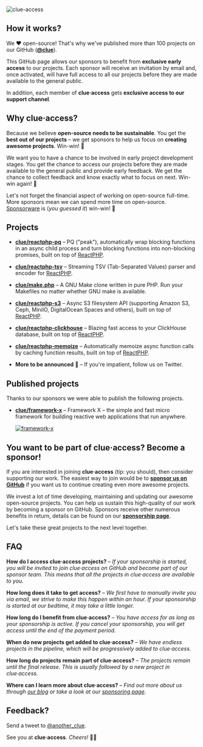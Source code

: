 ![clue-access](clue-access.png)

## How it works?

We ❤️ open-source! That's why we've published more than 100 projects on our GitHub ([**@clue**](https://github.com/clue)).

This GitHub page allows our sponsors to benefit from **exclusive early access** to our projects.
Each sponsor will receive an invitation by email and, once activated, will have full access to all our projects before they are made available to the general public.

In addition, each member of **clue·access** gets **exclusive access to our support channel**.

## Why clue·access?

Because we believe **open-source needs to be sustainable**.
You get the **best out of our projects** – we get sponsors to help us focus on **creating awesome projects**.
Win-win! 💪

We want you to have a chance to be involved in early project development stages.
You get the chance to access our projects before they are made available to the general public and provide early feedback.
We get the chance to collect feedback and know exactly what to focus on next.
Win-win again! 💪

Let's not forget the financial aspect of working on open-source full-time.
More sponsors mean we can spend more time on open-source.
[Sponsorware](https://github.com/sponsorware/docs) is (*you guessed it*) win-win! 💪

## Projects

* [**clue/reactphp-pq**](https://github.com/clue/reactphp-pq) –
  PQ ("peak"), automatically wrap blocking functions in an async child process and turn blocking functions into non-blocking promises,
  built on top of [ReactPHP](https://reactphp.org/).

* [**clue/reactphp-tsv**](https://github.com/clue/reactphp-tsv) –
  Streaming TSV (Tab-Separated Values) parser and encoder for [ReactPHP](https://reactphp.org/).

* [**clue/make.php**](https://github.com/clue/make.php) –
  A GNU Make clone written in pure PHP. Run your Makefiles no matter whether GNU make is available.

* [**clue/reactphp-s3**](https://github.com/clue/reactphp-s3) –
  Async S3 filesystem API (supporting Amazon S3, Ceph, MiniIO, DigitalOcean Spaces and others),
  built on top of [ReactPHP](https://reactphp.org/).

* [**clue/reactphp-clickhouse**](https://github.com/clue/reactphp-clickhouse) –
  Blazing fast access to your ClickHouse database, built on top of [ReactPHP](https://reactphp.org/).

* [**clue/reactphp-memoize**](https://github.com/clue/reactphp-memoize) –
  Automatically memoize async function calls by caching function results,
  built on top of [ReactPHP](https://reactphp.org/).

* **More to be announced** 🤫 –
  If you're impatient, follow us on Twitter.

## Published projects

Thanks to our sponsors we were able to publish the following projects.

* [**clue/framework-x**](https://github.com/clue/framework-x) –
  Framework X – the simple and fast micro framework for building reactive web applications that run anywhere.

  [![framework-x](framework-x.jpeg)](https://framework-x.clue.engineering/)

## You want to be part of clue·access? Become a sponsor!

If you are interested in joining **clue·access** (tip: you should), then consider supporting our work. 
The easiest way to join would be to [**sponsor us on GitHub**](https://github.com/sponsors/clue) if you want us to continue creating even more awesome projects.

We invest a lot of time developing, maintaining and updating our awesome open-source projects. You can help us sustain this high-quality of our work by becoming a sponsor on GitHub. Sponsors receive other numerous benefits in return, details can be found on our [**sponsorship page**](https://github.com/sponsors/clue).

Let's take these great projects to the next level together.

## FAQ

**How do I access clue·access projects?** – 
*If your sponsorship is started, you will be invited to join clue·access on GitHub and become part of our sponsor team. This means that all the projects in clue·access are available to you.*

**How long does it take to get access?** –
*We first have to manually invite you via email, we strive to make this happen within an hour. If your sponsorship is started at our bedtime, it may take a little longer.*

**How long do I benefit from clue·access?** –
*You have access for as long as your sponsorship is active. If you cancel your sponsorship, you will
get access until the end of the payment period.*

**When do new projects get added to clue·access?** –
*We have endless projects in the pipeline, which will be progressively added to clue·access.*

**How long do projects remain part of clue·access?** –
*The projects remain until the final release. This is usually followed by a new project in clue·access.*

**Where can I learn more about clue·access?** –
*Find out more about us through [our blog](https://clue.engineering/2020/introducing-clue-access) or take a look at our [sponsoring page](https://github.com/sponsors/clue).*

## Feedback?

Send a tweet to [@another_clue](https://twitter.com/another_clue).

See you at **clue·access**.
*Cheers!* 🎉💥
